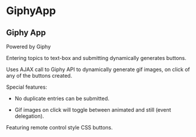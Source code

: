 # GiphyApp

Giphy App
--------------------

Powered by Giphy

Entering topics to text-box and submitting dynamically generates buttons.

Uses AJAX call to Giphy API to dynamically generate gif images, on click of any of the buttons created.

Special features:

- No duplicate entries can be submitted.

- Gif images on click will toggle between animated and still (event delegation).

Featuring remote control style CSS buttons.
